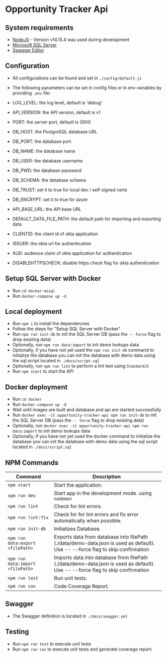 # Opportunity Tracker Api

## System requirements

- [NodeJS](https://nodejs.org/en/) - Version v14.15.4 was used during development
- [Microsoft SQL Server](https://www.microsoft.com/en-gb/sql-server/sql-server-2019)
- [Swagger Editor](https://editor.swagger.io/)

## Configuration

- All configurations can be found and set in `./config/default.js`

- The following parameters can be set in config files or in env variables by providing `.env` file:

- LOG_LEVEL: the log level, default is 'debug'
- API_VERSION: the API version, default is v1
- PORT: the server port, default is 3000
- DB_HOST: the PostgreSQL database URL
- DB_PORT: the database port
- DB_NAME: the database name
- DB_USER: the database username
- DB_PWD: the database password
- DB_SCHEMA: the database schema
- DB_TRUST: set it to true for local dev / self-signed certs
- DB_ENCRYPT: set it to true for azure
- API_BASE_URL: the API base URL
- DEFAULT_DATA_FILE_PATH: the default path for importing and exporting data
- CLIENTID: the client id of okta application
- ISSUER: the okta url for authentication
- AUD: audience claim of okta application for authentication
- DISABLEHTTPSCHECK: disable https check flag for okta authentication

## Setup SQL Server with Docker

- Run `cd docker-mssql`
- Run `docker-compose up -d`

## Local deployment

- Run `npm i` to install the dependencies
- Follow the steps for "Setup SQL Server with Docker"
- Run `npm run init-db` to init the SQL Server DB (pass the `-- force` flag to drop existing data)
- Optionally, run `npm run data:import` to init demo lookups data
- Optionally, if you have not yet used the `npm run init-db` command to initialize the database you can init the database with demo data using the sql script located in `./docs/script.sql`
- Optionally, run `npm run lint` to perform a lint test using `StandardJS`
- Run `npm start` to start the API

## Docker deployment

- Run `cd docker`
- Run `docker-compose up -d`
- Wait until images are built and database and api are started successfully
- Run `docker exec -it opportunity-tracker-api npm run init-db` to init the SQL Server DB (pass the `-- force` flag to drop existing data)
- Optionally, run `docker exec -it opportunity-tracker-api npm run data:import` to init demo lookups data
- Optionally, if you have not yet used the docker command to initialize the database you can init the database with demo data using the sql script located in `./docs/script.sql`

## NPM Commands

| Command                          | Description                                                                                                                   |
| -------------------------------- | ----------------------------------------------------------------------------------------------------------------------------- |
| `npm start`                      | Start the application.                                                                                                        |
| `npm run dev`                    | Start app in the development mode. using  `nodemon`                                                                           |
| `npm run lint`                   | Check for lint errors.                                                                                                        |
| `npm run lint:fix`               | Check for for lint errors and fix error automatically when possible.                                                          |
| `npm run init-db`                | Initializes Database.                                                                                                         |
| `npm run data:export <filePath>` | Exports data from database into filePath (./data/demo-data.json is used as default). Use -- --force flag to skip confirmation |
| `npm run data:import <filePath>` | Imports data into database from filePath (./data/demo-data.json is used as default). Use -- --force flag to skip confirmation |
| `npm run test`                   | Run unit tests.                                                                                                               |
| `npm run cov`                    | Code Coverage Report.                                                                                                         |

## Swagger

- The Swagger definition is located in `./docs/swagger.yml`

## Testing

- Run `npm run test` to execute unit tests
- Run `npm run cov` to execute unit tests and generate coverage report.